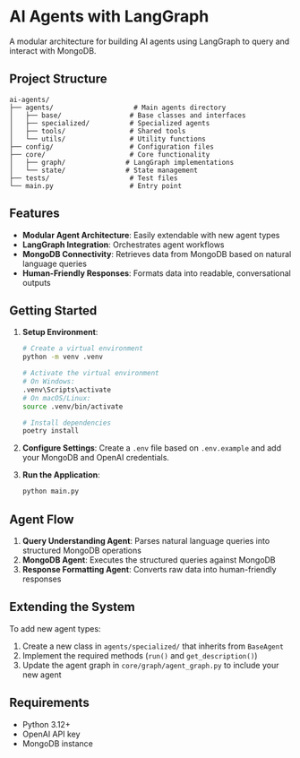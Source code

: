 # AI Agents with LangGraph

A modular architecture for building AI agents using LangGraph to query and interact with MongoDB.

## Project Structure

```
ai-agents/
├── agents/                    # Main agents directory
│   ├── base/                 # Base classes and interfaces
│   ├── specialized/          # Specialized agents
│   ├── tools/                # Shared tools
│   └── utils/                # Utility functions
├── config/                   # Configuration files
├── core/                     # Core functionality
│   ├── graph/               # LangGraph implementations
│   └── state/               # State management
├── tests/                    # Test files
└── main.py                   # Entry point
```

## Features

- **Modular Agent Architecture**: Easily extendable with new agent types
- **LangGraph Integration**: Orchestrates agent workflows
- **MongoDB Connectivity**: Retrieves data from MongoDB based on natural language queries
- **Human-Friendly Responses**: Formats data into readable, conversational outputs

## Getting Started

1. **Setup Environment**:
   ```bash
   # Create a virtual environment
   python -m venv .venv
   
   # Activate the virtual environment
   # On Windows:
   .venv\Scripts\activate
   # On macOS/Linux:
   source .venv/bin/activate
   
   # Install dependencies
   poetry install
   ```

2. **Configure Settings**:
   Create a `.env` file based on `.env.example` and add your MongoDB and OpenAI credentials.

3. **Run the Application**:
   ```bash
   python main.py
   ```

## Agent Flow

1. **Query Understanding Agent**: Parses natural language queries into structured MongoDB operations
2. **MongoDB Agent**: Executes the structured queries against MongoDB
3. **Response Formatting Agent**: Converts raw data into human-friendly responses

## Extending the System

To add new agent types:

1. Create a new class in `agents/specialized/` that inherits from `BaseAgent`
2. Implement the required methods (`run()` and `get_description()`)
3. Update the agent graph in `core/graph/agent_graph.py` to include your new agent

## Requirements

- Python 3.12+
- OpenAI API key
- MongoDB instance 
